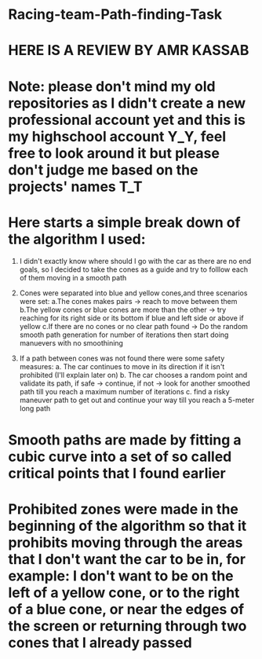 # Racing-team-Path-finding-Task

# HERE IS A REVIEW BY AMR KASSAB

# Note: please don't mind my old repositories as I didn't create a new professional account yet and this is my highschool account Y_Y, feel free to look around it but please don't judge me based on the projects' names T_T



# Here starts a simple break down of the algorithm I used:

1. I didn't exactly know where should I go with the car as there are no end goals, so I decided to take the cones as a guide and try to folllow each of them moving in a smooth path

2. Cones were separated into blue and yellow cones,and three scenarios were set: 
    a.The cones makes pairs -> reach to move between them
    b.The yellow cones or blue cones are more than the other -> try reaching for its right side or its bottom if blue and left side or above if yellow
    c.If there are no cones or no clear path found -> Do the random smooth path generation for number of iterations then start doing manuevers with no smoothining

3. If a path between cones was not found there were some safety measures:
    a. The car continues to move in its direction if it isn't prohibited (I'll explain later on)
    b. The car chooses a random point and validate its path, if safe -> continue, if not -> look for another smoothed path till you reach a maximum number of iterations
    c. find a risky maneuver path to get out and continue your way till you reach a 5-meter long path

# Smooth paths are made by fitting a cubic curve into a set of so called critical points that I found earlier

# Prohibited zones were made in the beginning of the algorithm so that it prohibits moving through the areas that I don't want the car to be in, for example: I don't want to be on the left of a yellow cone, or to the right of a blue cone, or near the edges of the screen or returning through two cones that I already passed
